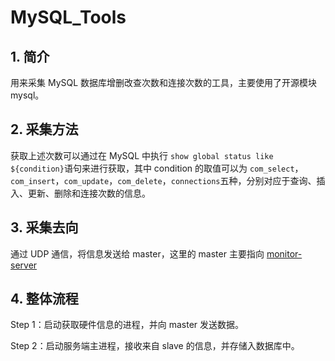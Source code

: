 # MySQL_Tools

## 1. 简介

用来采集 MySQL 数据库增删改查次数和连接次数的工具，主要使用了开源模块 mysql。

## 2. 采集方法

获取上述次数可以通过在 MySQL 中执行 ` show global status like ${condition} `语句来进行获取，其中 condition 的取值可以为 `com_select`，`com_insert`，`com_update`，`com_delete`，`connections`五种，分别对应于查询、插入、更新、删除和连接次数的信息。

## 3. 采集去向
	
通过 UDP 通信，将信息发送给 master，这里的 master 主要指向 [monitor-server](https://github.com/open-catlog/monitor-server)

## 4. 整体流程

Step 1：启动获取硬件信息的进程，并向 master 发送数据。
	 
Step 2：启动服务端主进程，接收来自 slave 的信息，并存储入数据库中。


